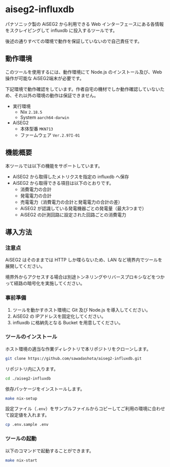 # aiseg2-influxdb

パナソニック製の AiSEG2 から利用できる Web インターフェースにある各情報をスクレイピングして influxdb に投入するツールです。

後述の通りすべての環境で動作を保証していないので自己責任です。

## 動作環境

このツールを使用するには、動作環境にて Node.js のインストール及び、Web操作が可能な AiSEG2端末が必要です。

下記環境で動作確認をしています。作者自宅の機材でしか動作確認していないため、それ以外の環境の動作は保証できません。

- 実行環境
  - Nix `2.18.5`
  - System `aarch64-darwin`
- AiSEG2
  - 本体型番 `MKN713`
  - ファームウェア `Ver.2.97I-01`

## 機能概要

本ツールでは以下の機能をサポートしています。

- AiSEG2 から取得したメトリクスを指定の influxdb へ保存
- AiSEG2 から取得できる項目は以下のとおりです。
  - 消費電力の合計
  - 発電電力の合計
  - 売電電力（消費電力の合計と発電電力の合計の差）
  - AiSEG2 が認識している発電機器ごとの発電量（最大3つまで）
  - AiSEG2 の計測回路に設定された回路ごとの消費電力

## 導入方法

### 注意点

AiSEG2 はそのままでは HTTP しか喋らないため、LAN など境界内でツールを展開してください。

境界外からアクセスする場合は別途トンネリングやリバースプロキシなどをつかって経路の暗号化を実施してください。

### 事前準備

1. ツールを動かすホスト環境に Git 及び Node.js を導入してください。
2. AiSEG2 の IPアドレスを固定化してください。
3. influxdb に格納先となる Bucket を用意してください。

### ツールのインストール

ホスト環境の適当な作業ディレクトリで本リポジトリをクローンします。

```sh
git clone https://github.com/sawadashota/aiseg2-influxdb.git
```

リポジトリ内に入ります。

```sh
cd ./aiseg2-influxdb
```

依存パッケージをインストールします。

```sh
make nix-setup
```

設定ファイル（`.env`）をサンプルファイルからコピーしてご利用の環境に合わせて設定値を入れます。

```sh
cp .env.sample .env
```

### ツールの起動

以下のコマンドで起動することができます。

```sh
make nix-start
```
